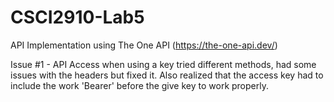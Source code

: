 # CSCI2910-Lab5
API Implementation using The One API (https://the-one-api.dev/)

Issue #1 - API Access when using a key
tried different methods, had some issues with the headers but fixed it. Also realized that the access key had to include the work 'Bearer' before the give key to work properly.
